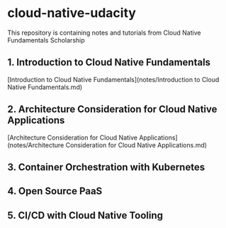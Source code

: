 # cloud-native-udacity
This repository is containing notes and tutorials from Cloud Native Fundamentals Scholarship

## 1. Introduction to Cloud Native Fundamentals
[Introduction to Cloud Native Fundamentals](notes/Introduction to Cloud Native Fundamentals.md)

## 2. Architecture Consideration for Cloud Native Applications
[Architecture Consideration for Cloud Native Applications](notes/Architecture Consideration for Cloud Native Applications.md)

## 3. Container Orchestration with Kubernetes

## 4. Open Source PaaS

[comment]: <> (![]&#40; ""&#41;)
[comment]: <> (![]&#40; ""&#41;)
[comment]: <> (![]&#40; ""&#41;)
[comment]: <> (![]&#40; ""&#41;)

## 5. CI/CD with Cloud Native Tooling
